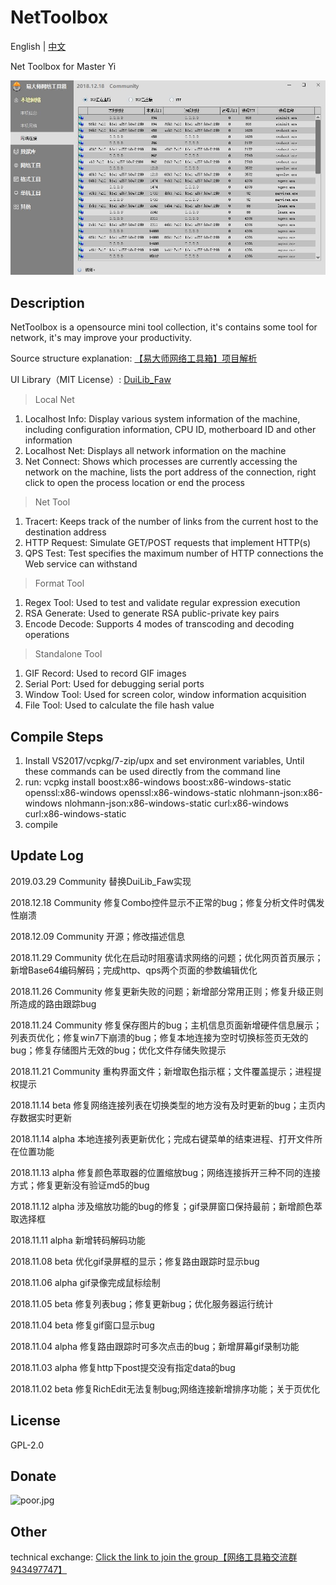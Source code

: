 ﻿# NetToolbox

English | [中文](README-cn.md)

Net Toolbox for Master Yi

![capture.jpg](capture.jpg)

## Description

NetToolbox is a opensource mini tool collection, it's contains some tool for network, it's may improve your productivity.

Source structure explanation: [【易大师网络工具箱】项目解析](https://www.fawdlstty.com/archives/608.html)

UI Library（MIT License）: [DuiLib_Faw](https://github.com/fawdlstty/DuiLib_Faw)

> Local Net

1. Localhost Info: Display various system information of the machine, including configuration information, CPU ID, motherboard ID and other information
2. Localhost Net: Displays all network information on the machine
3. Net Connect: Shows which processes are currently accessing the network on the machine, lists the port address of the connection, right click to open the process location or end the process

> Net Tool

1. Tracert: Keeps track of the number of links from the current host to the destination address
2. HTTP Request: Simulate GET/POST requests that implement HTTP(s)
3. QPS Test: Test specifies the maximum number of HTTP connections the Web service can withstand

> Format Tool

1. Regex Tool: Used to test and validate regular expression execution
2. RSA Generate: Used to generate RSA public-private key pairs
3. Encode Decode: Supports 4 modes of transcoding and decoding operations

> Standalone Tool

1. GIF Record: Used to record GIF images
2. Serial Port: Used for debugging serial ports
3. Window Tool: Used for screen color, window information acquisition
4. File Tool: Used to calculate the file hash value

## Compile Steps

1. Install VS2017/vcpkg/7-zip/upx and set environment variables, Until these commands can be used directly from the command line
2. run: vcpkg install boost:x86-windows boost:x86-windows-static openssl:x86-windows openssl:x86-windows-static nlohmann-json:x86-windows nlohmann-json:x86-windows-static curl:x86-windows curl:x86-windows-static
3. compile

## Update Log

2019.03.29 Community 替换DuiLib_Faw实现

2018.12.18 Community 修复Combo控件显示不正常的bug；修复分析文件时偶发性崩溃

2018.12.09 Community 开源；修改描述信息

2018.11.29 Community 优化在启动时阻塞请求网络的问题；优化网页首页展示；新增Base64编码解码；完成http、qps两个页面的参数编辑优化

2018.11.26 Community 修复更新失败的问题；新增部分常用正则；修复升级正则所造成的路由跟踪bug

2018.11.24 Community 修复保存图片的bug；主机信息页面新增硬件信息展示；列表页优化；修复win7下崩溃的bug；修复本地连接为空时切换标签页无效的bug；修复存储图片无效的bug；优化文件存储失败提示

2018.11.21 Community 重构界面文件；新增取色指示框；文件覆盖提示；进程提权提示

2018.11.14 beta 修复网络连接列表在切换类型的地方没有及时更新的bug；主页内存数据实时更新

2018.11.14 alpha 本地连接列表更新优化；完成右键菜单的结束进程、打开文件所在位置功能

2018.11.13 alpha 修复颜色萃取器的位置缩放bug；网络连接拆开三种不同的连接方式；修复更新没有验证md5的bug

2018.11.12 alpha 涉及缩放功能的bug的修复；gif录屏窗口保持最前；新增颜色萃取选择框

2018.11.11 alpha 新增转码解码功能

2018.11.08 beta 优化gif录屏框的显示；修复路由跟踪时显示bug

2018.11.06 alpha gif录像完成鼠标绘制

2018.11.05 beta 修复列表bug；修复更新bug；优化服务器运行统计

2018.11.04 beta 修复gif窗口显示bug

2018.11.04 alpha 修复路由跟踪时可多次点击的bug；新增屏幕gif录制功能

2018.11.03 alpha 修复http下post提交没有指定data的bug

2018.11.02 beta 修复RichEdit无法复制bug;网络连接新增排序功能；关于页优化

## License

GPL-2.0

## Donate

![poor.jpg](poor.jpg)

## Other

technical exchange: [Click the link to join the group【网络工具箱交流群 943497747】](https://jq.qq.com/?_wv=1027&k=5vG1SGq)
